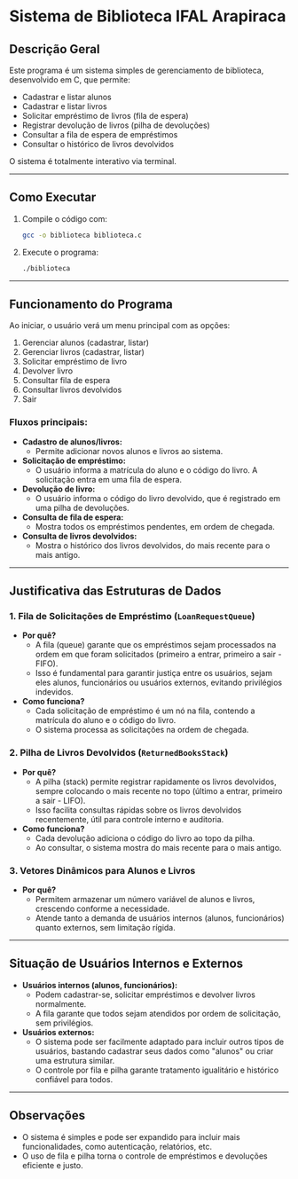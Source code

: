 # Sistema de Biblioteca IFAL Arapiraca

## Descrição Geral

Este programa é um sistema simples de gerenciamento de biblioteca, desenvolvido em C, que permite:
- Cadastrar e listar alunos
- Cadastrar e listar livros
- Solicitar empréstimo de livros (fila de espera)
- Registrar devolução de livros (pilha de devoluções)
- Consultar a fila de espera de empréstimos
- Consultar o histórico de livros devolvidos

O sistema é totalmente interativo via terminal.

---

## Como Executar

1. Compile o código com:
   ```sh
   gcc -o biblioteca biblioteca.c
   ```
2. Execute o programa:
   ```sh
   ./biblioteca
   ```

---

## Funcionamento do Programa

Ao iniciar, o usuário verá um menu principal com as opções:
1. Gerenciar alunos (cadastrar, listar)
2. Gerenciar livros (cadastrar, listar)
3. Solicitar empréstimo de livro
4. Devolver livro
5. Consultar fila de espera
6. Consultar livros devolvidos
7. Sair

### Fluxos principais:
- **Cadastro de alunos/livros:**
  - Permite adicionar novos alunos e livros ao sistema.
- **Solicitação de empréstimo:**
  - O usuário informa a matrícula do aluno e o código do livro. A solicitação entra em uma fila de espera.
- **Devolução de livro:**
  - O usuário informa o código do livro devolvido, que é registrado em uma pilha de devoluções.
- **Consulta de fila de espera:**
  - Mostra todos os empréstimos pendentes, em ordem de chegada.
- **Consulta de livros devolvidos:**
  - Mostra o histórico dos livros devolvidos, do mais recente para o mais antigo.

---

## Justificativa das Estruturas de Dados

### 1. Fila de Solicitações de Empréstimo (`LoanRequestQueue`)
- **Por quê?**
  - A fila (queue) garante que os empréstimos sejam processados na ordem em que foram solicitados (primeiro a entrar, primeiro a sair - FIFO).
  - Isso é fundamental para garantir justiça entre os usuários, sejam eles alunos, funcionários ou usuários externos, evitando privilégios indevidos.
- **Como funciona?**
  - Cada solicitação de empréstimo é um nó na fila, contendo a matrícula do aluno e o código do livro.
  - O sistema processa as solicitações na ordem de chegada.

### 2. Pilha de Livros Devolvidos (`ReturnedBooksStack`)
- **Por quê?**
  - A pilha (stack) permite registrar rapidamente os livros devolvidos, sempre colocando o mais recente no topo (último a entrar, primeiro a sair - LIFO).
  - Isso facilita consultas rápidas sobre os livros devolvidos recentemente, útil para controle interno e auditoria.
- **Como funciona?**
  - Cada devolução adiciona o código do livro ao topo da pilha.
  - Ao consultar, o sistema mostra do mais recente para o mais antigo.

### 3. Vetores Dinâmicos para Alunos e Livros
- **Por quê?**
  - Permitem armazenar um número variável de alunos e livros, crescendo conforme a necessidade.
  - Atende tanto a demanda de usuários internos (alunos, funcionários) quanto externos, sem limitação rígida.

---

## Situação de Usuários Internos e Externos

- **Usuários internos (alunos, funcionários):**
  - Podem cadastrar-se, solicitar empréstimos e devolver livros normalmente.
  - A fila garante que todos sejam atendidos por ordem de solicitação, sem privilégios.
- **Usuários externos:**
  - O sistema pode ser facilmente adaptado para incluir outros tipos de usuários, bastando cadastrar seus dados como "alunos" ou criar uma estrutura similar.
  - O controle por fila e pilha garante tratamento igualitário e histórico confiável para todos.

---

## Observações
- O sistema é simples e pode ser expandido para incluir mais funcionalidades, como autenticação, relatórios, etc.
- O uso de fila e pilha torna o controle de empréstimos e devoluções eficiente e justo. 

